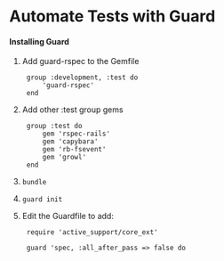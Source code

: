 # Automate Tests with Guard

#### Installing Guard 

1) Add guard-rspec to the Gemfile

		group :development, :test do
			'guard-rspec'
		end
		
2) Add other :test group gems

		group :test do
			gem 'rspec-rails'
			gem 'capybara'
			gem 'rb-fsevent'
			gem 'growl'
		end

3) `bundle`

4) `guard init`

5) Edit the Guardfile to add:

		require 'active_support/core_ext'
		
		guard 'spec, :all_after_pass => false do